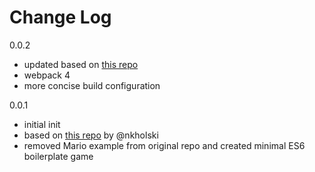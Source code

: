 # Change Log

0.0.2

-   updated based on [this repo](https://github.com/simiancraft/create-phaser-app)
-   webpack 4
-   more concise build configuration

0.0.1

-   initial init
-   based on [this repo](https://github.com/nkholski/phaser3-es6-webpack) by @nkholski
-   removed Mario example from original repo and created minimal ES6 boilerplate game